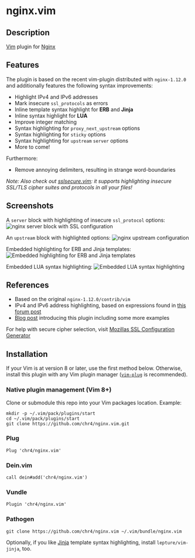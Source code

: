 # nginx.vim

## Description

[Vim](http://www.vim.org/) plugin for [Nginx](http://www.nginx.org)


## Features

The plugin is based on the recent vim-plugin distributed with `nginx-1.12.0` and additionally features the following syntax improvements:

- Highlight IPv4 and IPv6 addresses
- Mark insecure `ssl_protocols` as errors
- Inline template syntax highlight for **ERB** and **Jinja**
- Inline syntax highlight for **LUA**
- Improve integer matching
- Syntax highlighting for `proxy_next_upstream` options
- Syntax highlighting for `sticky` options
- Syntax highlighting for `upstream` `server` options
- More to come!

Furthermore:

- Remove annoying delimiters, resulting in strange word-boundaries

*Note: Also check out [sslsecure.vim](https://github.com/chr4/sslsecure.vim): it supports highlighting insecure SSL/TLS cipher suites and protocols in all your files!*


## Screenshots

A `server` block with highlighting of insecure `ssl_protocol` options:
![nginx server block with SSL configuration](https://chr4.org/images/nginx_ssl.png)

An `upstream` block with highlighted options:
![nginx upstream configuration](https://chr4.org/images/nginx_upstream.png)

Embedded highlighting for ERB and Jinja templates:
![Embedded highlighting for ERB and Jinja templates](https://chr4.org/images/nginx_templating.png)

Embedded LUA syntax highlighting:
![Embedded LUA syntax highlighting](https://chr4.org/images/nginx_lua.png)


## References

- Based on the original `nginx-1.12.0/contrib/vim`
- IPv4 and IPv6 address highlighting, based on expressions found in [this forum post](http://vim.1045645.n5.nabble.com/IPv6-support-for-quot-dns-quot-zonefile-syntax-highlighting-td1197292.html)
- [Blog post](https://chr4.org/blog/2017/04/14/better-syntax-highlighting-and-snippets-for-nginx-in-vim/) introducing this plugin including some more examples

For help with secure cipher selection, visit [Mozillas SSL Configuration Generator](https://ssl-config.mozilla.org/)

## Installation

If your Vim is at version 8 or later, use the first method below. Otherwise, install this plugin with any Vim plugin manager ([``vim-plug``](https://github.com/junegunn/vim-plug) is recommended).

### Native plugin management (Vim 8+)

Clone or submodule this repo into your Vim packages location. Example:

```
mkdir -p ~/.vim/pack/plugins/start
cd ~/.vim/pack/plugins/start
git clone https://github.com/chr4/nginx.vim.git
```

### Plug
```
Plug 'chr4/nginx.vim'
```

### Dein.vim
```
call dein#add('chr4/nginx.vim')
```

### Vundle
```
Plugin 'chr4/nginx.vim'
```

### Pathogen
```
git clone https://github.com/chr4/nginx.vim ~/.vim/bundle/nginx.vim
```

Optionally, if you like [Jinja](http://jinja.pocoo.org/) template syntax highlighting, install `lepture/vim-jinja`, too.
